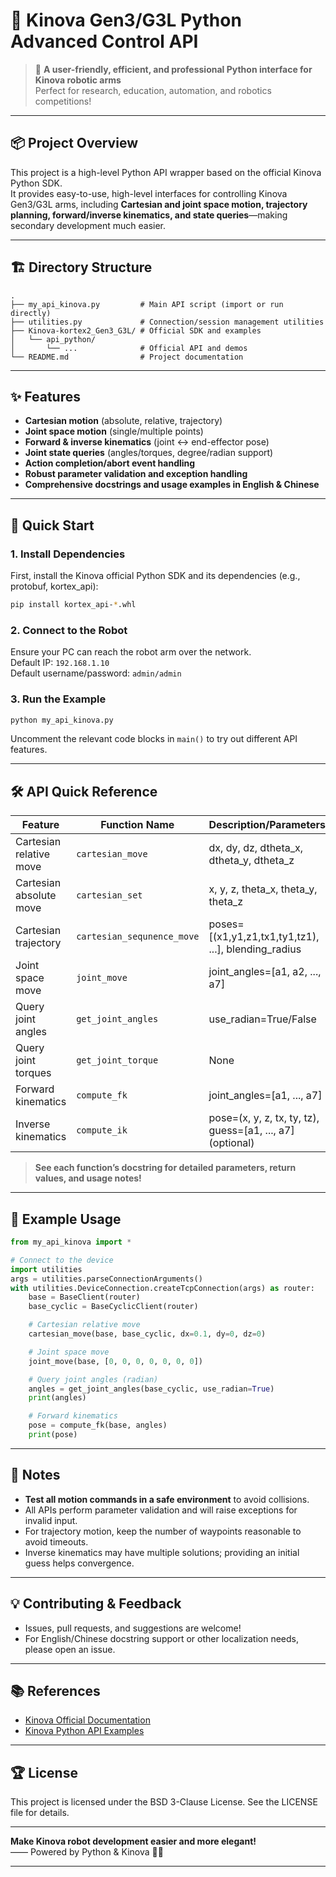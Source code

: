 # 🤖 Kinova Gen3/G3L Python Advanced Control API

> 🚀 **A user-friendly, efficient, and professional Python interface for Kinova robotic arms**  
> Perfect for research, education, automation, and robotics competitions!

---

## 📦 Project Overview

This project is a high-level Python API wrapper based on the official Kinova Python SDK.  
It provides easy-to-use, high-level interfaces for controlling Kinova Gen3/G3L arms, including **Cartesian and joint space motion, trajectory planning, forward/inverse kinematics, and state queries**—making secondary development much easier.

---

## 🏗️ Directory Structure

```
.
├── my_api_kinova.py         # Main API script (import or run directly)
├── utilities.py             # Connection/session management utilities
├── Kinova-kortex2_Gen3_G3L/ # Official SDK and examples
│   └── api_python/
│       └── ...              # Official API and demos
└── README.md                # Project documentation
```

---

## ✨ Features

- **Cartesian motion** (absolute, relative, trajectory)
- **Joint space motion** (single/multiple points)
- **Forward & inverse kinematics** (joint ↔ end-effector pose)
- **Joint state queries** (angles/torques, degree/radian support)
- **Action completion/abort event handling**
- **Robust parameter validation and exception handling**
- **Comprehensive docstrings and usage examples in English & Chinese**

---

## 🚀 Quick Start

### 1. Install Dependencies

First, install the Kinova official Python SDK and its dependencies (e.g., protobuf, kortex_api):

```bash
pip install kortex_api-*.whl
```

### 2. Connect to the Robot

Ensure your PC can reach the robot arm over the network.  
Default IP: `192.168.1.10`  
Default username/password: `admin/admin`

### 3. Run the Example

```bash
python my_api_kinova.py
```

Uncomment the relevant code blocks in `main()` to try out different API features.

---

## 🛠️ API Quick Reference

| Feature                   | Function Name                 | Description/Parameters                                                |
|---------------------------|-------------------------------|----------------------------------------------------------------------|
| Cartesian relative move   | `cartesian_move`              | dx, dy, dz, dtheta_x, dtheta_y, dtheta_z                             |
| Cartesian absolute move   | `cartesian_set`               | x, y, z, theta_x, theta_y, theta_z                                   |
| Cartesian trajectory      | `cartesian_sequnence_move`    | poses=[(x1,y1,z1,tx1,ty1,tz1), ...], blending_radius                  |
| Joint space move          | `joint_move`                  | joint_angles=[a1, a2, ..., a7]                                       |
| Query joint angles        | `get_joint_angles`            | use_radian=True/False                                                |
| Query joint torques       | `get_joint_torque`            | None                                                                 |
| Forward kinematics        | `compute_fk`                  | joint_angles=[a1, ..., a7]                                           |
| Inverse kinematics        | `compute_ik`                  | pose=(x, y, z, tx, ty, tz), guess=[a1, ..., a7] (optional)           |

> **See each function’s docstring for detailed parameters, return values, and usage notes!**

---

## 📖 Example Usage

```python
from my_api_kinova import *

# Connect to the device
import utilities
args = utilities.parseConnectionArguments()
with utilities.DeviceConnection.createTcpConnection(args) as router:
    base = BaseClient(router)
    base_cyclic = BaseCyclicClient(router)

    # Cartesian relative move
    cartesian_move(base, base_cyclic, dx=0.1, dy=0, dz=0)

    # Joint space move
    joint_move(base, [0, 0, 0, 0, 0, 0, 0])

    # Query joint angles (radian)
    angles = get_joint_angles(base_cyclic, use_radian=True)
    print(angles)

    # Forward kinematics
    pose = compute_fk(base, angles)
    print(pose)
```

---

## 📝 Notes

- **Test all motion commands in a safe environment** to avoid collisions.
- All APIs perform parameter validation and will raise exceptions for invalid input.
- For trajectory motion, keep the number of waypoints reasonable to avoid timeouts.
- Inverse kinematics may have multiple solutions; providing an initial guess helps convergence.

---

## 💡 Contributing & Feedback

- Issues, pull requests, and suggestions are welcome!
- For English/Chinese docstring support or other localization needs, please open an issue.

---

## 📚 References

- [Kinova Official Documentation](https://github.com/Kinovarobotics/kortex)
- [Kinova Python API Examples](./Kinova-kortex2_Gen3_G3L/api_python/examples/)

---

## 🏆 License

This project is licensed under the BSD 3-Clause License. See the LICENSE file for details.

---

**Make Kinova robot development easier and more elegant!**  
—— Powered by Python & Kinova 🤖✨

---
